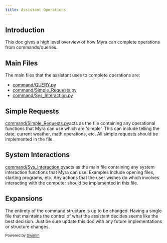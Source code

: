 ```yaml
---
title: Assistant Operations
---
```

## Introduction

This doc gives a high level overview of how Myra can complete operations from commands/queries.

## Main Files

The main files that the assistant uses to complete operations are:

- <SwmPath>[command/QUERY.py](/command/QUERY.py)</SwmPath>
- <SwmPath>[command/Simple_Requests.py](/command/Simple_Requests.py)</SwmPath>
- <SwmPath>[command/Sys_Interaction.py](/command/Sys_Interaction.py)</SwmPath>

## Simple Requests

<SwmPath>[command/Simple_Requests.py](/command/Simple_Requests.py)</SwmPath>acts as the file containing any operational functions that Myra can use which are 'simple'. This can include telling the date, current weather, math operations, etc. All simple requests should be implemented in the file.

## System Interactions

<SwmPath>[command/Sys_Interaction.py](/command/Sys_Interaction.py)</SwmPath>acts as the main file containing any system interaction functions that Myra can use. Examples include opening files, starting programs, etc. Any actions that the user wishes do which involves interacting with the computer should be implemented in this file.

## Expansions

The entirety of the command structure is up to be changed. Having a single file that maintains the control of what the assistant decides seems like the best decision. Just be sure update this doc with any future implementations or structure changes.

<SwmMeta version="3.0.0" repo-id="Z2l0aHViJTNBJTNBUENBQSUzQSUzQUF2YWxvbkFjZQ==" repo-name="PCAA"><sup>Powered by [Swimm](https://app.swimm.io/)</sup></SwmMeta>
